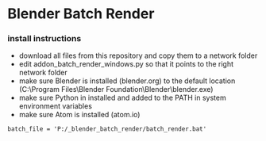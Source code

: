 # Blender Batch Render

### install instructions

- download all files from this repository and copy them to a network folder
- edit addon_batch_render_windows.py so that it points to the right network folder
- make sure Blender is installed (blender.org) to the default location (C:\Program Files\Blender Foundation\Blender\blender.exe)
- make sure Python in installed and added to the PATH in system environment variables
- make sure Atom is installed (atom.io)


`batch_file = 'P:/_blender_batch_render/batch_render.bat'`
